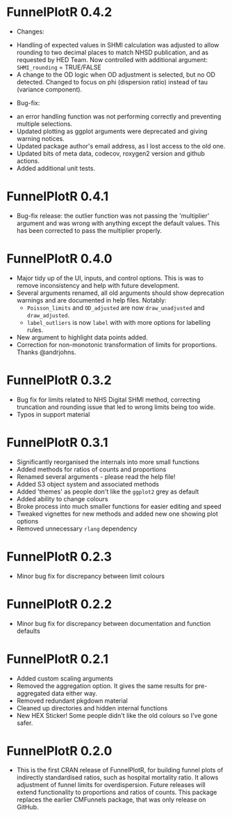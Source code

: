 # FunnelPlotR 0.4.2
- Changes:
* Handling of expected values in SHMI calculation was adjusted to allow rounding to two decimal places to match NHSD publication, and as requested by HED Team.  Now controlled with additional argument: `SHMI_rounding` = TRUE/FALSE
* A change to the OD logic when OD adjustment is selected, but no OD detected.  Changed to focus on phi (dispersion ratio) instead of tau (variance component).


- Bug-fix: 
* an error handling function was not performing correctly and preventing multiple selections.
* Updated plotting as ggplot arguments were deprecated and giving warning notices.
* Updated package author's email address, as I lost access to the old one.
* Updated bits of meta data, codecov, roxygen2 version and github actions.
* Added additional unit tests.

# FunnelPlotR 0.4.1

- Bug-fix release: the outlier function was not passing the 'multiplier' argument and was wrong with anything except the default values.  This has been corrected to pass the multiplier properly.

# FunnelPlotR 0.4.0

- Major tidy up of the UI, inputs, and control options.  This is was to remove inconsistency and help with future development.
- Several arguments renamed, all old arguments should show deprecation warnings and are documented in help files. Notably:
  - `Poisson_limits` and `OD_adjusted` are now `draw_unadjusted` and `draw_adjusted`.
  - `label_outliers` is now `label` with with more options for labelling rules.
- New argument to highlight data points added.
- Correction for non-monotonic transformation of limits for proportions. Thanks @andrjohns.


# FunnelPlotR 0.3.2

- Bug fix for limits related to NHS Digital SHMI method, correcting truncation and rounding issue that led to wrong limits being too wide.
- Typos in support material

# FunnelPlotR 0.3.1

- Significantly reorganised the internals into more small functions
- Added methods for ratios of counts and proportions
- Renamed several arguments  -  please read the help file!
- Added S3 object system and associated methods
- Added 'themes' as people don't like the `ggplot2` grey as default
- Added ability to change colours
- Broke process into much smaller functions for easier editing and speed
- Tweaked vignettes for new methods and added new one showing plot options
- Removed unnecessary `rlang` dependency

# FunnelPlotR 0.2.3

- Minor bug fix for discrepancy between limit colours

# FunnelPlotR 0.2.2

- Minor bug fix for discrepancy between documentation and function defaults

# FunnelPlotR 0.2.1

- Added custom scaling arguments
- Removed the aggregation option.  It gives the same results for pre-aggregated data either way.
- Removed redundant pkgdown material
- Cleaned up directories and hidden internal functions
- New HEX Sticker! Some people didn't like the old colours so I've gone safer.

# FunnelPlotR 0.2.0

- This is the first CRAN release of FunnelPlotR, for building funnel plots of indirectly standardised ratios, such as hospital mortality ratio.  It allows adjustment of funnel limits for overdispersion.  Future releases will extend functionality to proportions and ratios of counts.
This package replaces the earlier CMFunnels package, that was only release on GitHub.
